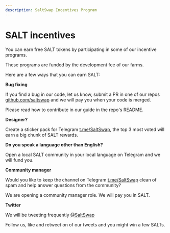 ```yaml
---
description: SaltSwap Incentives Program
---
```


# SALT incentives

You can earn free SALT tokens by participating in some of our incentive programs.

These programs are funded by the development fee of our farms.

Here are a few ways that you can earn SALT:

**Bug fixing**

If you find a bug in our code, let us know, submit a PR in one of our repos [github.com/saltswap](https://github.com/saltswap) and we will pay you when your code is merged.

Please read how to contribute in our guide in the repo's README.

**Designer?**

Create a sticker pack for Telegram [t.me/SaltSwap](https://t.me/SaltSwap), the top 3 most voted will earn a big chunk of SALT rewards.

**Do you speak a language other than English?**

Open a local SALT community in your local language on Telegram and we will fund you.

**Community manager**

Would you like to keep the channel on Telegram [t.me/SaltSwap](https://t.me/SaltSwap) clean of spam and help answer questions from the community?

We are opening a community manager role. We will pay you in SALT.

**Twitter**

We will be tweeting frequently [@SaltSwap](https://twitter.com/SaltSwap)

Follow us, like and retweet on of our tweets and you might win a few SALTs.
